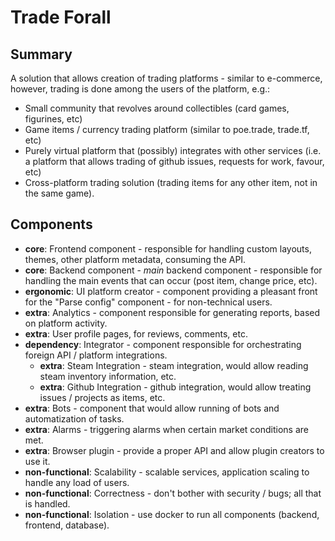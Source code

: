 # Trade Forall

## Summary

A solution that allows creation of trading platforms - similar to e-commerce, however, trading is done among the users of the platform, e.g.:

- Small community that revolves around collectibles (card games, figurines, etc)
- Game items / currency trading platform (similar to poe.trade, trade.tf, etc)
- Purely virtual platform that (possibly) integrates with other services (i.e. a platform that allows trading of github issues, requests for work, favour, etc)
- Cross-platform trading solution (trading items for any other item, not in the same game).

## Components

- **core**: Frontend component - responsible for handling custom layouts, themes, other platform metadata, consuming the API.
- **core**: Backend component - *main* backend component - responsible for handling the main events that can occur (post item, change price, etc).
- **ergonomic**: UI platform creator - component providing a pleasant front for the "Parse config" component - for non-technical users.
- **extra**: Analytics - component responsible for generating reports, based on platform activity.
- **extra**: User profile pages, for reviews, comments, etc.
- **dependency**: Integrator - component responsible for orchestrating foreign API / platform integrations.
  - **extra**: Steam Integration - steam integration, would allow reading steam inventory information, etc.
  - **extra**: Github Integration - github integration, would allow treating issues / projects as items, etc.
- **extra**: Bots - component that would allow running of bots and automatization of tasks.
- **extra**: Alarms - triggering alarms when certain market conditions are met.
- **extra**: Browser plugin - provide a proper API and allow plugin creators to use it.
- **non-functional**: Scalability - scalable services, application scaling to handle any load of users.
- **non-functional**: Correctness - don't bother with security / bugs; all that is handled.
- **non-functional**: Isolation - use docker to run all components (backend, frontend, database).
